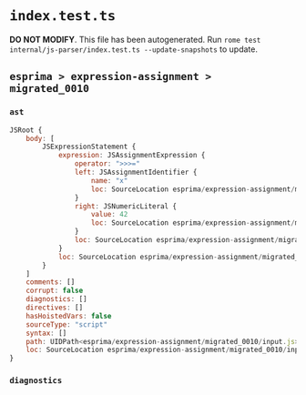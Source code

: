 # `index.test.ts`

**DO NOT MODIFY**. This file has been autogenerated. Run `rome test internal/js-parser/index.test.ts --update-snapshots` to update.

## `esprima > expression-assignment > migrated_0010`

### `ast`

```javascript
JSRoot {
	body: [
		JSExpressionStatement {
			expression: JSAssignmentExpression {
				operator: ">>>="
				left: JSAssignmentIdentifier {
					name: "x"
					loc: SourceLocation esprima/expression-assignment/migrated_0010/input.js 1:0-1:1 (x)
				}
				right: JSNumericLiteral {
					value: 42
					loc: SourceLocation esprima/expression-assignment/migrated_0010/input.js 1:7-1:9
				}
				loc: SourceLocation esprima/expression-assignment/migrated_0010/input.js 1:0-1:9
			}
			loc: SourceLocation esprima/expression-assignment/migrated_0010/input.js 1:0-1:9
		}
	]
	comments: []
	corrupt: false
	diagnostics: []
	directives: []
	hasHoistedVars: false
	sourceType: "script"
	syntax: []
	path: UIDPath<esprima/expression-assignment/migrated_0010/input.js>
	loc: SourceLocation esprima/expression-assignment/migrated_0010/input.js 1:0-2:0
}
```

### `diagnostics`

```

```
